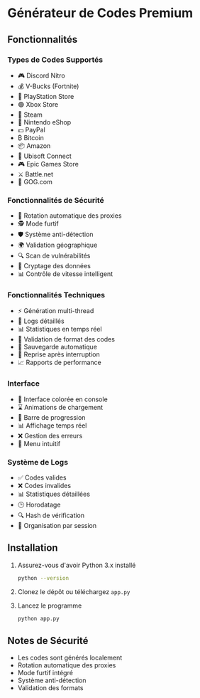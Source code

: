 # Générateur de Codes Premium

## Fonctionnalités

### Types de Codes Supportés
- 🎮 Discord Nitro
- 💰 V-Bucks (Fortnite)
- 🎯 PlayStation Store
- 🟢 Xbox Store
- 🎲 Steam
- 🎌 Nintendo eShop
- 💵 PayPal
- ₿ Bitcoin
- 📦 Amazon
- 🎯 Ubisoft Connect
- 🎮 Epic Games Store
- ⚔️ Battle.net
- 🎲 GOG.com

### Fonctionnalités de Sécurité
- 🔄 Rotation automatique des proxies
- 🕵️ Mode furtif
- 🛡️ Système anti-détection
- 🌍 Validation géographique
- 🔍 Scan de vulnérabilités
- 🔐 Cryptage des données
- 📊 Contrôle de vitesse intelligent

### Fonctionnalités Techniques
- ⚡ Génération multi-thread
- 📝 Logs détaillés
- 📊 Statistiques en temps réel
- 🎯 Validation de format des codes
- 💾 Sauvegarde automatique
- 🔄 Reprise après interruption
- 📈 Rapports de performance

### Interface
- 🎨 Interface colorée en console
- ⌛ Animations de chargement
- 🔄 Barre de progression
- 📊 Affichage temps réel
- ❌ Gestion des erreurs
- 🎯 Menu intuitif

### Système de Logs
- ✅ Codes valides
- ❌ Codes invalides
- 📊 Statistiques détaillées
- 🕒 Horodatage
- 🔍 Hash de vérification
- 📁 Organisation par session

## Installation

1. Assurez-vous d'avoir Python 3.x installé
   ```bash
   python --version
   ```

2. Clonez le dépôt ou téléchargez `app.py`

3. Lancez le programme
   ```bash
   python app.py
   ```

## Notes de Sécurité
- Les codes sont générés localement
- Rotation automatique des proxies
- Mode furtif intégré
- Système anti-détection
- Validation des formats
